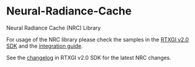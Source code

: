# Neural-Radiance-Cache
Neural Radiance Cache (NRC) Library

For usage of the NRC library please check the samples in the [RTXGI v2.0 SDK](https://github.com/NVIDIAGameWorks/RTXGI/tree/main) and the [integration guide](https://github.com/NVIDIAGameWorks/RTXGI/blob/main/Docs/NrcGuide.md).

See the [changelog](https://github.com/NVIDIAGameWorks/RTXGI/blob/main/Changelog.md) in RTXGI v2.0 SDK for the latest NRC changes.
